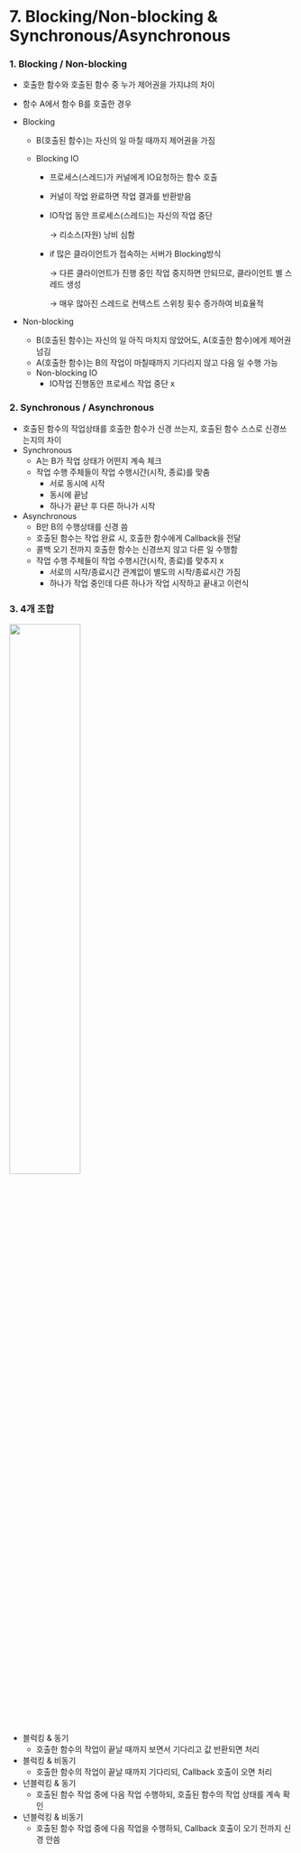 # 7. Blocking/Non-blocking & Synchronous/Asynchronous



### 1. Blocking / Non-blocking

* 호출한 함수와 호출된 함수 중 누가 제어권을 가지냐의 차이

* 함수 A에서 함수 B를 호출한 경우

* Blocking

  * B(호출된 함수)는 자신의 일 마칠 때까지 제어권을 가짐

  * Blocking IO

    * 프로세스(스레드)가 커널에게 IO요청하는 함수 호출

    * 커널이 작업 완료하면 작업 결과를 반환받음

    * IO작업 동안 프로세스(스레드)는 자신의 작업 중단

      →   리소스(자원) 낭비 심함

    * if 많은 클라이언트가 접속하는 서버가 Blocking방식

      →   다른 클라이언트가 진행 중인 작업 중지하면 안되므로, 클라이언트 별 스레드 생성

      →   매우 많아진 스레드로 컨텍스트 스위칭 횟수 증가하여 비효율적

* Non-blocking

  * B(호출된 함수)는 자신의 일 아직 마치지 않았어도, A(호출한 함수)에게 제어권 넘김
  * A(호출한 함수)는 B의 작업이 마칠때까지 기다리지 않고 다음 일 수행 가능
  * Non-blocking IO
    * IO작업 진행동안 프로세스 작업 중단 x



### 2. Synchronous / Asynchronous

* 호출된 함수의 작업상태를 호출한 함수가 신경 쓰는지, 호출된 함수 스스로 신경쓰는지의 차이
* Synchronous
  * A는 B가 작업 상태가 어떤지 계속 체크
  * 작업 수행 주체들이 작업 수행시간(시작, 종료)를 맞춤
    * 서로 동시에 시작
    * 동시에 끝남 
    * 하나가 끝난 후 다른 하나가 시작
* Asynchronous
  * B만 B의 수행상태를 신경 씀
  * 호출된 함수는 작업 완료 시, 호출한 함수에게 Callback을 전달
  * 콜백 오기 전까지 호출한 함수는 신경쓰지 않고 다른 일 수행함 
  * 작업 수행 주체들이 작업 수행시간(시작, 종료)를 맞추지 x
    * 서로의 시작/종료시간 관계없이 별도의 시작/종료시간 가짐
    * 하나가 작업 중인데 다른 하나가 작업 시작하고 끝내고 이런식



### 3. 4개 조합

<img src="https://user-images.githubusercontent.com/70613905/163705120-80471f07-fd68-4bbb-9a11-0c917e372264.JPG" style="width:50%;height:50%;" />

* 블럭킹 & 동기
  * 호출한 함수의 작업이 끝날 때까지 보면서 기다리고 값 반환되면 처리
* 블럭킹 & 비동기
  * 호출한 함수의 작업이 끝날 때까지 기다리되, Callback 호출이 오면 처리
* 넌블럭킹 & 동기
  * 호출된 함수 작업 중에 다음 작업 수행하되, 호출된 함수의 작업 상태를 계속 확인
* 넌블럭킹 & 비동기
  * 호출된 함수 작업 중에 다음 작업을 수행하되, Callback 호출이 오기 전까지 신경 안씀

